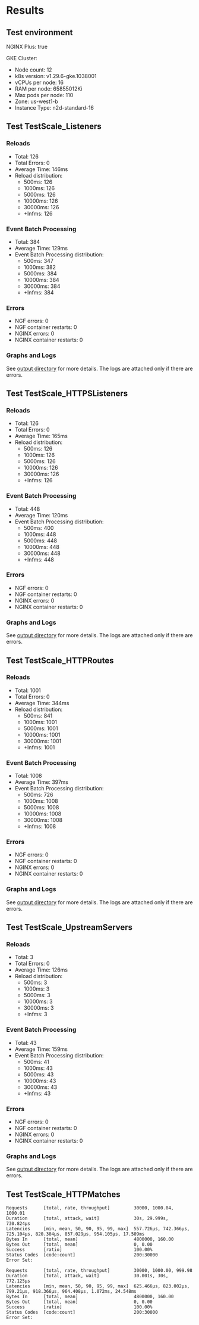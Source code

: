 # Results

## Test environment

NGINX Plus: true

GKE Cluster:

- Node count: 12
- k8s version: v1.29.6-gke.1038001
- vCPUs per node: 16
- RAM per node: 65855012Ki
- Max pods per node: 110
- Zone: us-west1-b
- Instance Type: n2d-standard-16

## Test TestScale_Listeners

### Reloads

- Total: 126
- Total Errors: 0
- Average Time: 146ms
- Reload distribution:
	- 500ms: 126
	- 1000ms: 126
	- 5000ms: 126
	- 10000ms: 126
	- 30000ms: 126
	- +Infms: 126

### Event Batch Processing

- Total: 384
- Average Time: 129ms
- Event Batch Processing distribution:
	- 500ms: 347
	- 1000ms: 382
	- 5000ms: 384
	- 10000ms: 384
	- 30000ms: 384
	- +Infms: 384

### Errors

- NGF errors: 0
- NGF container restarts: 0
- NGINX errors: 0
- NGINX container restarts: 0

### Graphs and Logs

See [output directory](./TestScale_Listeners) for more details.
The logs are attached only if there are errors.

## Test TestScale_HTTPSListeners

### Reloads

- Total: 126
- Total Errors: 0
- Average Time: 165ms
- Reload distribution:
	- 500ms: 126
	- 1000ms: 126
	- 5000ms: 126
	- 10000ms: 126
	- 30000ms: 126
	- +Infms: 126

### Event Batch Processing

- Total: 448
- Average Time: 120ms
- Event Batch Processing distribution:
	- 500ms: 400
	- 1000ms: 448
	- 5000ms: 448
	- 10000ms: 448
	- 30000ms: 448
	- +Infms: 448

### Errors

- NGF errors: 0
- NGF container restarts: 0
- NGINX errors: 0
- NGINX container restarts: 0

### Graphs and Logs

See [output directory](./TestScale_HTTPSListeners) for more details.
The logs are attached only if there are errors.

## Test TestScale_HTTPRoutes

### Reloads

- Total: 1001
- Total Errors: 0
- Average Time: 344ms
- Reload distribution:
	- 500ms: 841
	- 1000ms: 1001
	- 5000ms: 1001
	- 10000ms: 1001
	- 30000ms: 1001
	- +Infms: 1001

### Event Batch Processing

- Total: 1008
- Average Time: 397ms
- Event Batch Processing distribution:
	- 500ms: 726
	- 1000ms: 1008
	- 5000ms: 1008
	- 10000ms: 1008
	- 30000ms: 1008
	- +Infms: 1008

### Errors

- NGF errors: 0
- NGF container restarts: 0
- NGINX errors: 0
- NGINX container restarts: 0

### Graphs and Logs

See [output directory](./TestScale_HTTPRoutes) for more details.
The logs are attached only if there are errors.

## Test TestScale_UpstreamServers

### Reloads

- Total: 3
- Total Errors: 0
- Average Time: 126ms
- Reload distribution:
	- 500ms: 3
	- 1000ms: 3
	- 5000ms: 3
	- 10000ms: 3
	- 30000ms: 3
	- +Infms: 3

### Event Batch Processing

- Total: 43
- Average Time: 159ms
- Event Batch Processing distribution:
	- 500ms: 41
	- 1000ms: 43
	- 5000ms: 43
	- 10000ms: 43
	- 30000ms: 43
	- +Infms: 43

### Errors

- NGF errors: 0
- NGF container restarts: 0
- NGINX errors: 0
- NGINX container restarts: 0

### Graphs and Logs

See [output directory](./TestScale_UpstreamServers) for more details.
The logs are attached only if there are errors.

## Test TestScale_HTTPMatches

```text
Requests      [total, rate, throughput]         30000, 1000.04, 1000.01
Duration      [total, attack, wait]             30s, 29.999s, 730.824µs
Latencies     [min, mean, 50, 90, 95, 99, max]  557.726µs, 742.366µs, 725.104µs, 820.304µs, 857.029µs, 954.105µs, 17.509ms
Bytes In      [total, mean]                     4800000, 160.00
Bytes Out     [total, mean]                     0, 0.00
Success       [ratio]                           100.00%
Status Codes  [code:count]                      200:30000  
Error Set:
```
```text
Requests      [total, rate, throughput]         30000, 1000.00, 999.98
Duration      [total, attack, wait]             30.001s, 30s, 772.125µs
Latencies     [min, mean, 50, 90, 95, 99, max]  625.466µs, 823.002µs, 799.21µs, 918.366µs, 964.408µs, 1.072ms, 24.548ms
Bytes In      [total, mean]                     4800000, 160.00
Bytes Out     [total, mean]                     0, 0.00
Success       [ratio]                           100.00%
Status Codes  [code:count]                      200:30000  
Error Set:
```
